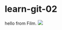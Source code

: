 # learn-git-02
hello from Film.
<a href="https://github.com/film8844/learn-git-02/graphs/contributors">
  <img src="https://contrib.rocks/image?repo=film8844/learn-git-02" />
</a>